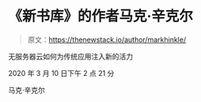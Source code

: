 # 《新书库》的作者马克·辛克尔

> 原文：<https://thenewstack.io/author/markhinkle/>

无服务器云如何为传统应用注入新的活力

2020 年 3 月 10 日下午 2 点 21 分

马克·辛克尔